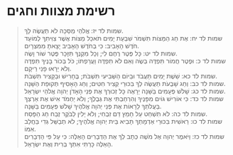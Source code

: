 # רשימת מצוות וחגים

> שמות לד יז: אֱלֹהֵי מַסֵּכָה לֹא תַעֲשֶׂה לָּךְ.  
> שמות לד יח: אֶת חַג הַמַּצּוֹת תִּשְׁמֹר שִׁבְעַת יָמִים תֹּאכַל מַצּוֹת אֲשֶׁר צִוִּיתִךָ לְמוֹעֵד חֹדֶשׁ הָאָבִיב:  כִּי בְּחֹדֶשׁ הָאָבִיב יָצָאתָ מִמִּצְרָיִם.  
> שמות לד יט: כָּל פֶּטֶר רֶחֶם לִי; וְכָל מִקְנְךָ תִּזָּכָר פֶּטֶר שׁוֹר וָשֶׂה.  
> שמות לד כ: וּפֶטֶר חֲמוֹר תִּפְדֶּה בְשֶׂה וְאִם לֹא תִפְדֶּה וַעֲרַפְתּוֹ; כֹּל בְּכוֹר בָּנֶיךָ תִּפְדֶּה וְלֹא יֵרָאוּ פָנַי רֵיקָם.  
> שמות לד כא: שֵׁשֶׁת יָמִים תַּעֲבֹד וּבַיּוֹם הַשְּׁבִיעִי תִּשְׁבֹּת; בֶּחָרִישׁ וּבַקָּצִיר תִּשְׁבֹּת.  
> שמות לד כב: וְחַג שָׁבֻעֹת תַּעֲשֶׂה לְךָ בִּכּוּרֵי קְצִיר חִטִּים; וְחַג הָאָסִיף תְּקוּפַת הַשָּׁנָה.  
> שמות לד כג: שָׁלֹשׁ פְּעָמִים בַּשָּׁנָה יֵרָאֶה כָּל זְכוּרְךָ אֶת פְּנֵי הָאָדֹן יְהוָה אֱלֹהֵי יִשְׂרָאֵל.  
> שמות לד כד: כִּי אוֹרִישׁ גּוֹיִם מִפָּנֶיךָ וְהִרְחַבְתִּי אֶת גְּבֻלֶךָ; וְלֹא יַחְמֹד אִישׁ אֶת אַרְצְךָ בַּעֲלֹתְךָ לֵרָאוֹת אֶת פְּנֵי יְהוָה אֱלֹהֶיךָ שָׁלֹשׁ פְּעָמִים בַּשָּׁנָה.  
> שמות לד כה: לֹא תִשְׁחַט עַל חָמֵץ דַּם זִבְחִי; וְלֹא יָלִין לַבֹּקֶר זֶבַח חַג הַפָּסַח.  
> שמות לד כו: רֵאשִׁית בִּכּוּרֵי אַדְמָתְךָ תָּבִיא בֵּית יְהוָה אֱלֹהֶיךָ; לֹא תְבַשֵּׁל גְּדִי בַּחֲלֵב אִמּוֹ.  
> שמות לד כז: וַיֹּאמֶר יְהוָה אֶל מֹשֶׁה כְּתָב לְךָ אֶת הַדְּבָרִים הָאֵלֶּה:  כִּי עַל פִּי הַדְּבָרִים הָאֵלֶּה כָּרַתִּי אִתְּךָ בְּרִית וְאֶת יִשְׂרָאֵל.   
 

